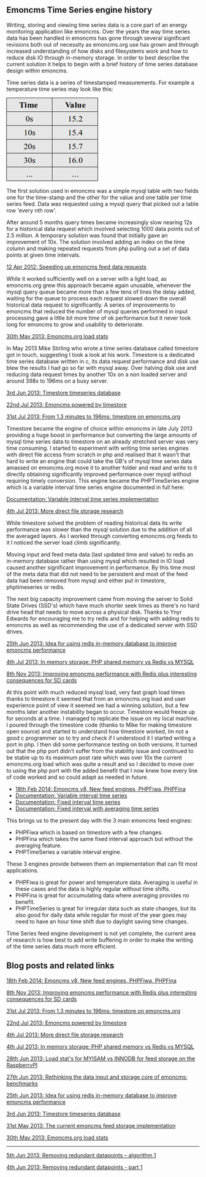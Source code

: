 ## Emoncms Time Series engine history

Writing, storing and viewing time series data is a core part of an energy monitoring application like emoncms. Over the years the way time series data has been handled in emoncms has gone through several significant revisions both out of necessity as emoncms.org use has grown and through increased understanding of how disks and filesystems work and how to reduce disk IO through in-memory storage.
In order to best describe the current solution it helps to begin with a brief history of time series database design within emoncms.

Time series data is a series of timestamped measurements. For example a temperature time series may look like this:

![TimeSeries](files/timeseries.png)

The first solution used in emoncms was a simple mysql table with two fields one for the time-stamp and the other for the value and one table per time series feed. Data was requested using a mysql query that picked out a table row 'every nth row'.

After around 5 months query times became increasingly slow nearing 12s for a historical data request which involved selecting 1000 data points out of 2.5 million.  A temporary solution was found that initially gave an improvement of 10x. The solution involved adding an index on the time column and making repeated requests from php pulling out a set of data points at given time intervals. 

[12 Apr 2012: Speeding up emoncms feed data requests](http://openenergymonitor.blogspot.co.uk/2012/04/speeding-up-emoncms-feed-data-requests.html)

While it worked sufficiently well on a server with a light load, as emoncms.org grew this approach became again unusable, whenever the mysql query queue became more than a few tens of lines the delay added, waiting for the queue to process each request slowed down the overall historical data request to significantly. A series of improvements to emoncms that reduced the number of mysql queries performed in input processing gave a little bit more time of ok performance but it never took long for emoncms to grow and usability to deteriorate. 

[30th May 2013: Emoncms.org load stats](http://openenergymonitor.blogspot.com/2013/05/emoncmsorg-load-stats.html)

In May 2013 Mike Stirling who wrote a time series database called timestore got in touch, suggesting I took a look at his work. Timestore is a dedicated time series database written in c, its data request performance and disk use blew the results I had go so far with mysql away. Over halving disk use and reducing data request times by another 10x on a non loaded server and around 398x to 196ms on a busy server.

[3rd Jun 2013: Timestore timeseries database](http://openenergymonitor.blogspot.com/2013/06/timestore-timeseries-database.html)

[22nd Jul 2013: Emoncms powered by timestore](http://openenergymonitor.blogspot.com/2013/07/emoncms-powered-by-timestore.html)

[31st Jul 2013: From 1.3 minutes to 196ms: timestore on emoncms.org](http://openenergymonitor.blogspot.com/2013/07/from-13-minutes-to-196ms-timestore-on.html)

Timestore became the engine of choice within emoncms in late July 2013 providing a huge boost in performance but converting the large amounts of mysql time series data to timestore on an already stretched server was very time consuming. I started to experiment with writing time series engines with direct file access from scratch in php and realised that it wasn’t that hard to write an engine that could take the GB's of mysql time series data amassed on emoncms.org move it to another folder and read and write to it directly obtaining significantly improved performance over mysql without requiring timely conversion. This engine became the PHPTimeSeries engine which is a variable interval time series engine documented in full here:

[Documentation: Variable Interval time series implementation](variableinterval.md)

[4th Jul 2013: More direct file storage research](http://openenergymonitor.blogspot.com/2013/07/more-direct-file-storage-research.html)

While timestore solved the problem of reading historical data its write performance was slower than the mysql solution due to the addition of all the averaged layers. As I worked through converting emoncms.org feeds to it I noticed the server load climb significantly.

Moving input and feed meta data (last updated time and value) to redis an in-memory database rather than using mysql which resulted in IO load caused another significant improvement in performance. By this time most of the meta data that did not need to be persistent and most of the feed data had been removed from mysql and either put in timestore, phptimeseries or redis.

The next big capacity improvement came from moving the server to Solid State Drives (SSD's) which have much shorter seek times as there's no hard drive head that needs to move across a physical disk. Thanks to Ynyr Edwards for encouraging me to try redis and for helping with adding redis to emoncms as well as recommending the use of a dedicated server with SSD drives.

[25th Jun 2013: Idea for using redis in-memory database to improve emoncms performance](http://openenergymonitor.blogspot.com/2013/06/idea-for-using-redis-in-memory-database.html)

[4th Jul 2013: In memory storage: PHP shared memory vs Redis vs MYSQL](http://openenergymonitor.blogspot.com/2013/07/in-memory-storage-php-shared-memory-vs.html)

[8th Nov 2013: Improving emoncms performance with Redis plus interesting consequences for SD cards](http://openenergymonitor.blogspot.co.uk/2013/11/improving-emoncms-performance-with_8.html)

At this point with much reduced mysql load, very fast graph load times thanks to timestore it seemed that from an emoncms.org load and user experience point of view it seemed we had a winning solution, but a few months later another instability began to occur. Timestore would freeze up for seconds at a time. I managed to replicate the issue on my local machine. I poured through the timestore code (thanks to Mike for making timestore open source) and started to understand how timestore worked, Im not a good c programmer so to try and check if I understood it I started writing a port in php. I then did some performance testing on both versions. It turned out that the php port didn’t suffer from the stability issue and continued to be stable up to its maximum post rate which was over 10x the current emoncms.org load which was quite a result and so I decided to move over to using the php port with the added benefit that I now knew how every line of code worked and so could adapt as needed in future.

- [18th Feb 2014: Emoncms v8, New feed engines, PHPFiwa, PHPFina](http://openenergymonitor.org/emon/node/3868)
- [Documentation: Variable interval time series](variableinterval.md)
- [Documentation: Fixed interval time series](fixedinterval.md)
- [Documentation: Fixed interval with averaging time series](fixedintervalaveraging.md)

This brings us to the present day with the 3 main emoncms feed engines:

- PHPFiwa which is based on timestore with a few changes.
- PHPFina which takes the same fixed interval approach but without the averaging feature.
- PHPTimeSeries a variable interval engine.

These 3 engines provide between them an implementation that can fit most applications.

- PHPFiwa is great for power and temperature data. Averaging is useful in these cases and the data is highly regular without time shifts.
- PHPFina is great for accumulating data where averaging provides no benefit.
- PHPTimeSeries is great for irregular data such as state changes, but its also good for daily data while regular for most of the year goes may need to have an hour time shift due to daylight saving time changes.

Time Series feed engine development is not yet complete, the current area of research is how best to add write buffering in order to make the writing of the time series data much more efficient.

## Blog posts and related links

[18th Feb 2014: Emoncms v8, New feed engines, PHPFiwa, PHPFina](http://openenergymonitor.org/emon/node/3868)

[8th Nov 2013: Improving emoncms performance with Redis plus interesting consequences for SD cards](http://openenergymonitor.blogspot.co.uk/2013/11/improving-emoncms-performance-with_8.html)

[31st Jul 2013: From 1.3 minutes to 196ms: timestore on emoncms.org](http://openenergymonitor.blogspot.com/2013/07/from-13-minutes-to-196ms-timestore-on.html)

[22nd Jul 2013: Emoncms powered by timestore](http://openenergymonitor.blogspot.com/2013/07/emoncms-powered-by-timestore.html)

[4th Jul 2013: More direct file storage research](http://openenergymonitor.blogspot.com/2013/07/more-direct-file-storage-research.html)

[4th Jul 2013: In memory storage: PHP shared memory vs Redis vs MYSQL](http://openenergymonitor.blogspot.com/2013/07/in-memory-storage-php-shared-memory-vs.html)

[28th Jun 2013: Load stat's for MYISAM vs INNODB for feed storage on the RaspberryPI](http://openenergymonitor.blogspot.com/2013/06/load-stats-for-myisam-vs-innodb-for.html)

[27th Jun 2013: Rethinking the data input and storage core of emoncms: benchmarks](http://openenergymonitor.blogspot.com/2013/06/rethinking-data-input-and-storage-core.html)


[25th Jun 2013: Idea for using redis in-memory database to improve emoncms performance](http://openenergymonitor.blogspot.com/2013/06/idea-for-using-redis-in-memory-database.html)

[3rd Jun 2013: Timestore timeseries database](http://openenergymonitor.blogspot.com/2013/06/timestore-timeseries-database.html)

[31st May 2013: The current emoncms feed storage implementation](http://openenergymonitor.blogspot.co.uk/2013/05/the-current-emoncms-feed-storage.html)

[30th May 2013: Emoncms.org load stats](http://openenergymonitor.blogspot.com/2013/05/emoncmsorg-load-stats.html)

------

[5th Jun 2013: Removing redundant datapoints – algorithm 1](http://openenergymonitor.blogspot.com/2013/06/removing-redundant-datapoints-algorithm.html)

[4th Jun 2013: Removing redundant datapoints - part 1](http://openenergymonitor.blogspot.com/2013/06/removing-redundant-datapoints-part-1.html)



